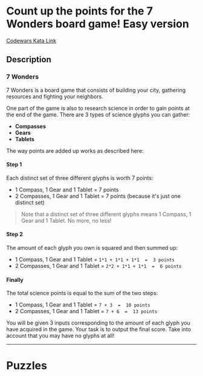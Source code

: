 # Count up the points for the 7 Wonders board game! Easy version

[Codewars Kata Link](https://www.codewars.com/kata/5adadcb36edb07df5600092e/python)

## Description

### 7 Wonders
7 Wonders is a board game that consists of building your city, gathering resources and fighting your neighbors.

One part of the game is also to research science in order to gain points at the end of the game. There are 3 types of science glyphs you can gather:

- **Compasses**
- **Gears**
- **Tablets**

The way points are added up works as described here:

#### Step 1
Each distinct set of three different glyphs is worth 7 points:

- 1 Compass, 1 Gear and 1 Tablet    =  7 points
- 2 Compasses, 1 Gear and 1 Tablet  =  7 points (because it's just one distinct set)

> Note that a distinct set of three different glyphs means 1 Compass, 1 Gear and 1 Tablet. No more, no less!

#### Step 2
The amount of each glyph you own is squared and then summed up:

- 1 Compass, 1 Gear and 1 Tablet    =  `1*1 + 1*1 + 1*1  =  3 points`
- 2 Compasses, 1 Gear and 1 Tablet  =  `2*2 + 1*1 + 1*1  =  6 points`

#### Finally
The total science points is equal to the sum of the two steps:

- 1 Compass, 1 Gear and 1 Tablet    =  `7 + 3  =  10 points`
- 2 Compasses, 1 Gear and 1 Tablet  =  `7 + 6  =  13 points`

You will be given 3 inputs corresponding to the amount of each glyph you have acquired in the game. Your task is to output the final score. Take into account that you may have no glyphs at all!

---

# Puzzles